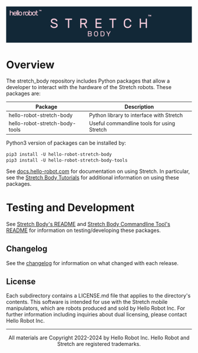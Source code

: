 ![](./docs/images/banner.png)
 


# Overview

The stretch_body repository includes Python packages that allow a developer to interact with the hardware of the Stretch robots. These packages are:

| Package                        | Description                                |
|--------------------------------|--------------------------------------------|
| hello-robot-stretch-body       | Python library to interface with Stretch   |
| hello-robot-stretch-body-tools | Useful commandline tools for using Stretch |

Python3 version of packages can be installed by:

```
pip3 install -U hello-robot-stretch-body
pip3 install -U hello-robot-stretch-body-tools
```

See [docs.hello-robot.com](https://docs.hello-robot.com) for documentation on using Stretch. In particular, see the [Stretch Body Tutorials](https://docs.hello-robot.com/0.2/stretch-tutorials/stretch_body/) for additional information on using these packages.

# Testing and Development

See [Stretch Body's README](https://github.com/hello-robot/stretch_body/blob/master/body/README.md) and [Stretch Body Commandline Tool's README](https://github.com/hello-robot/stretch_body/blob/master/tools/README.md) for information on testing/developing these packages.

## Changelog

See the [changelog](./CHANGELOG.md) for information on what changed with each release.

## License

Each subdirectory contains a LICENSE.md file that applies to the directory's contents. This software is intended for use with the Stretch mobile manipulators, which are robots produced and sold by Hello Robot Inc. For further information including inquiries about dual licensing, please contact Hello Robot Inc.


------
<div align="center"> All materials are Copyright 2022-2024 by Hello Robot Inc. Hello Robot and Stretch are registered trademarks. </div>

